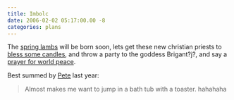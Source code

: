 ```yaml
---
title: Imbolc
date: 2006-02-02 05:17:00.00 -8
categories: plans
---
```

The [spring lambs](http://en.wikipedia.org/wiki/Imbolc) will be born soon, lets get these new christian priests to [bless some candles](http://en.wikipedia.org/wiki/Candlemas), and throw a party to the goddess Brigant?j?, and say a [prayer for world peace](http://en.wikipedia.org/wiki/Groundhog_day).

Best summed by [Pete](http://www.jokerbone.com/2005/02/02/groundhog-day/#comment-2258) last year:

> Almost makes me want to jump in a bath tub with a toaster. hahahaha
